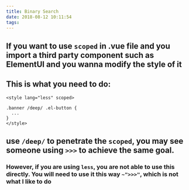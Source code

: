 ```yaml
---
title: Binary Search
date: 2018-08-12 10:11:54
tags:
---
```


## If you want to use `scoped` in .vue file and you import a third party component such as ElementUI and you wanna modify the style of it

## This is what you need to do:

```
<style lang="less" scoped>

.banner /deep/ .el-button {
  ...
}
</style>
```

## use `/deep/` to penetrate the `scoped`, you may see someone using `>>>` to achieve the same goal. 
### However, if you are using `less`, you are not able to use this directly. You will need to use it this way  `~">>>"`, which is not what I like to do
